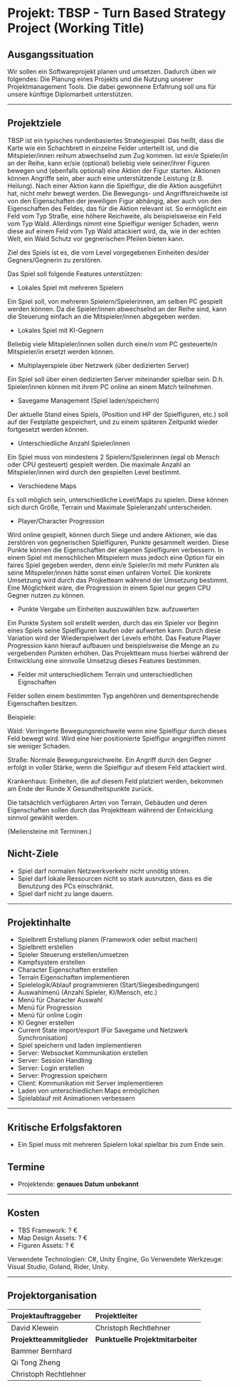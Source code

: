 # Projekt: TBSP - Turn Based Strategy Project (Working Title)

## Ausgangssituation

Wir sollen ein Softwareprojekt planen und umsetzen. Dadurch üben wir folgendes:
Die Planung eines Projekts und die Nutzung unserer Projektmanagement Tools.
Die dabei gewonnene Erfahrung soll uns für unsere künftige Diplomarbeit unterstützen.

---

## Projektziele

TBSP ist ein typisches rundenbasiertes Strategiespiel. Das heißt, dass die Karte wie ein Schachbrett in einzelne Felder unterteilt ist, und die Mitspieler/innen reihum abwechselnd zum Zug kommen. Ist ein/e Spieler/in an der Reihe, kann er/sie (optional) beliebig viele seiner/ihrer Figuren bewegen und (ebenfalls optional) eine Aktion der Figur starten. Aktionen können Angriffe sein, aber auch eine unterstützende Leistung (z.B. Heilung). Nach einer Aktion kann die Spielfigur, die die Aktion ausgeführt hat, nicht mehr bewegt werden. Die Bewegungs- und Angriffsreichweite ist von den Eigenschaften der jeweiligen Figur abhängig, aber auch von den Eigenschaften des Feldes, das für die Aktion relevant ist. So ermöglicht ein Feld vom Typ Straße, eine höhere Reichweite, als beispielsweise ein Feld vom Typ Wald. Allerdings nimmt  eine Spielfigur weniger Schaden, wenn diese auf einem Feld vom Typ Wald attackiert wird, da, wie in der echten Welt, ein Wald Schutz vor gegnerischen Pfeilen bieten kann.

Ziel des Spiels ist es, die vom Level vorgegebenen Einheiten des/der Gegners/Gegnerin zu zerstören.

Das Spiel soll folgende Features unterstützen:

- Lokales Spiel mit mehreren Spielern

Ein Spiel soll, von mehreren Spielern/Spielerinnen, am selben PC gespielt werden können. Da die Spieler/innen abwechselnd an der Reihe sind, kann die Steuerung einfach an die Mitspieler/innen abgegeben werden.

- Lokales Spiel mit KI-Gegnern

Beliebig viele Mitspieler/innen sollen durch eine/n vom PC gesteuerte/n Mitspieler/in ersetzt werden können.

- Multiplayerspiele über Netzwerk (über dedizierten Server)

Ein Spiel soll über einen dedizierten Server miteinander spielbar sein. D.h. Spieler/innen können mit ihrem PC online an einem Match teilnehmen.

- Savegame Management (Spiel laden/speichern)

Der aktuelle Stand eines Spiels, (Position und HP der Spielfiguren, etc.) soll auf der Festplatte gespeichert, und zu einem späteren Zeitpunkt wieder fortgesetzt werden können.

- Unterschiedliche Anzahl Spieler/innen

Ein Spiel muss von mindestens 2 Spielern/Spielerinnen (egal ob Mensch oder CPU gesteuert) gespielt werden. Die maximale Anzahl an Mitspieler/innen wird durch den gespielten Level bestimmt.

- Verschiedene Maps

Es soll möglich sein, unterschiedliche Level/Maps zu spielen. Diese können sich durch Größe, Terrain und Maximale Spieleranzahl unterscheiden.

- Player/Character Progression

Wird online gespielt, können durch Siege und andere Aktionen, wie das zerstören von gegnerischen Spielfiguren, Punkte gesammelt werden. Diese Punkte können die Eigenschaften der eigenen Spielfiguren verbessern. In einem Spiel mit menschlichen Mitspielern muss jedoch eine Option für ein faires Spiel gegeben werden, denn ein/e Spieler/in mit mehr Punkten als seine Mitspieler/innen hätte sonst einen unfairen Vorteil. Die konkrete Umsetzung wird durch das Projketteam während der Umsetzung bestimmt. Eine Möglichkeit wäre, die Progression in einem Spiel nur gegen CPU Gegner nutzen zu können.

- Punkte Vergabe um Einheiten auszuwählen bzw. aufzuwerten

Ein Punkte System soll erstellt werden, durch das ein Spieler vor Beginn eines Spiels seine Spielfiguren kaufen oder aufwerten kann. Durch diese Variation wird der Wiederspielwert der Levels erhöht. Das Feature Player Progression kann hierauf aufbauen und beispielsweise die Menge an zu vergebenden Punkten erhöhen. Das Projektteam muss hierbei während der Entwicklung eine sinnvolle Umsetzug dieses Features bestimmen.

- Felder mit unterschiedlichem Terrain und unterschiedlichen Eignschaften

Felder sollen einem bestimmten Typ angehören und dementsprechende Eigenschaften besitzen. 

Beispiele:

Wald: Verringerte Bewegungsreichweite wenn eine Spielfigur durch dieses Feld bewegt wird. Wird eine hier positionierte Spielfigur angegriffen nimmt sie weniger Schaden. 

Straße: Normale Bewegungsreichweite. Ein Angriff durch den Gegner erfolgt in voller Stärke, wenn die Spielfigur auf diesem Feld attackiert wird.

Krankenhaus: Einheiten, die auf diesem Feld platziert werden, bekommen am Ende der Runde X Gesundheitspunkte zurück.

Die tatsächlich verfügbaren Arten von Terrain, Gebäuden und deren Eigenschaften sollen durch das Projektteam während der Entwicklung sinnvol gewählt werden.

{Meilensteine mit Terminen.)

## Nicht-Ziele

- Spiel darf normalen Netzwerkverkehr nicht unnötig stören.
- Spiel darf lokale Ressourcen nicht so stark ausnutzen, dass es die Benutzung des PCs einschränkt.
- Spiel darf nicht zu lange dauern.

---

## Projektinhalte

- Spielbrett Erstellung planen (Framework oder selbst machen)
- Spielbrett erstellen
- Spieler Steuerung erstellen/umsetzen
- Kampfsystem erstellen
- Character Eigenschaften erstellen
- Terrain Eigenschaften implementieren
- Spielelogik/Ablauf programmieren (Start/Siegesbedingungen)
- Auswahlmenü (Anzahl Spieler, KI/Mensch, etc.)
- Menü für Character Auswahl
- Menü für Progression
- Menü für online Login
- KI Gegner erstellen
- Current State import/export (Für Savegame und Netzwerk Synchronisation)
- Spiel speichern und laden implementieren
- Server: Websocket Kommunikation erstellen
- Server: Session Handling
- Server: Login erstellen
- Server: Progression speichern
- Client: Kommunikation mit Server implementieren
- Laden von unterschiedlichen Maps ermöglichen
- Spielablauf mit Animationen verbessern

---

## Kritische Erfolgsfaktoren

- Ein Spiel muss mit mehreren Spielern lokal spielbar bis zum Ende sein.

## Termine

- Projektende: **genaues Datum unbekannt**

---

## Kosten

- TBS Framework: ? €
- Map Design Assets: ? €
- Figuren Assets: ? €

Verwendete Technologien: C#, Unity Engine, Go
Verwendete Werkzeuge: Visual Studio, Goland, Rider, Unity.

---

## Projektorganisation

| **Projektauftraggeber**   | **Projektleiter**                 |
| :------------------------ | :-------------------------------- |
| David Klewein             | Christoph Rechtlehner             |
| **Projektteammitglieder** | **Punktuelle Projektmitarbeiter** |
| Bammer Bernhard           |                                   |
| Qi Tong Zheng             |                                   |
| Christoph Rechtlehner     |                                   |
